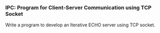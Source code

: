 ### IPC: Program for Client-Server Communication using TCP Socket
Write a program to develop an Iterative ECHO server using TCP socket.
